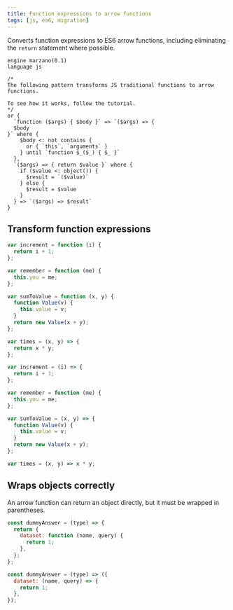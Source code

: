 ```yaml
---
title: Function expressions to arrow functions
tags: [js, es6, migration]
---
```


Converts function expressions to ES6 arrow functions, including eliminating the `return` statement where possible.

```grit
engine marzano(0.1)
language js

/*
The following pattern transforms JS traditional functions to arrow functions.

To see how it works, follow the tutorial.
*/
or {
  `function ($args) { $body }` => `($args) => {
  $body
}` where {
    $body <: not contains {
      or { `this`, `arguments` }
    } until `function $_($_) { $_ }`
  },
  `($args) => { return $value }` where {
    if ($value <: object()) {
      $result = `($value)`
    } else {
      $result = $value
    }
  } => `($args) => $result`
}
```

## Transform function expressions

```js
var increment = function (i) {
  return i + 1;
};

var remember = function (me) {
  this.you = me;
};

var sumToValue = function (x, y) {
  function Value(v) {
    this.value = v;
  }
  return new Value(x + y);
};

var times = (x, y) => {
  return x * y;
};
```

```js
var increment = (i) => {
  return i + 1;
};

var remember = function (me) {
  this.you = me;
};

var sumToValue = (x, y) => {
  function Value(v) {
    this.value = v;
  }
  return new Value(x + y);
};

var times = (x, y) => x * y;
```

## Wraps objects correctly

An arrow function can return an object directly, but it must be wrapped in parentheses.

```js
const dummyAnswer = (type) => {
  return {
    dataset: function (name, query) {
      return 1;
    },
  };
};
```

```js
const dummyAnswer = (type) => ({
  dataset: (name, query) => {
    return 1;
  },
});
```
